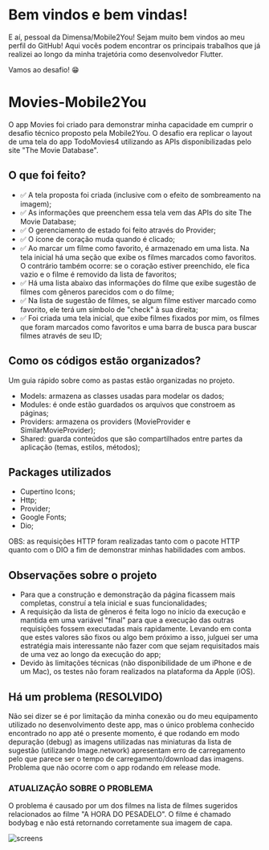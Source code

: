 
# Bem vindos e bem vindas!
E aí, pessoal da Dimensa/Mobile2You! Sejam muito bem vindos ao meu perfil do GitHub!
Aqui vocês podem encontrar os principais trabalhos que já realizei ao longo da minha trajetória como desenvolvedor Flutter.

Vamos ao desafio! 😁

# Movies-Mobile2You
O app Movies foi criado para demonstrar minha capacidade em cumprir o desafio técnico proposto pela Mobile2You. O desafio era replicar o layout de uma tela do app TodoMovies4 utilizando as APIs disponibilizadas pelo site "The Movie Database".

## O que foi feito?

- ✅ A tela proposta foi criada (inclusive com o efeito de sombreamento na imagem);
- ✅ As informações que preenchem essa tela vem das APIs do site The Movie Database;
- ✅ O gerenciamento de estado foi feito através do Provider;
- ✅ O ícone de coração muda quando é clicado; 
- ✅ Ao marcar um filme como favorito, é armazenado em uma lista. Na tela inicial há uma seção que exibe os filmes marcados como favoritos. 
    O contrário também ocorre: se o coração estiver preenchido, ele fica vazio e o filme é removido da lista de favoritos;
- ✅ Há uma lista abaixo das informações do filme que exibe sugestão de filmes com gêneros parecidos com o do filme;
- ✅ Na lista de sugestão de filmes, se algum filme estiver marcado como favorito, ele terá um símbolo de "check" à sua direita;
- ✅ Foi criada uma tela inicial, que exibe filmes fixados por mim, os filmes que foram marcados como favoritos e uma barra de busca para buscar
    filmes através de seu ID;

## Como os códigos estão organizados?
Um guia rápido sobre como as pastas estão organizadas no projeto.
 - Models: armazena as classes usadas para modelar os dados; 
 - Modules: é onde estão guardados os arquivos que constroem as páginas;
 - Providers: armazena os providers (MovieProvider e SimilarMovieProvider);
 - Shared: guarda conteúdos que são compartilhados entre partes da aplicação (temas, estilos, métodos);

## Packages utilizados
  - Cupertino Icons;
  - Http;
  - Provider;
  - Google Fonts;
  - Dio;
 
 OBS: as requisições HTTP foram realizadas tanto com o pacote HTTP quanto com o DIO a fim de demonstrar minhas habilidades com ambos.
 
 ## Observações sobre o projeto
 - Para que a construção e demonstração da página ficassem mais completas, construí a tela inicial e suas funcionalidades;
 - A requisição da lista de gêneros é feita logo no início da execução e mantida em uma variável "final" para que a execução das outras requisições fossem executadas mais rapidamente. Levando em conta que estes valores são fixos ou algo bem próximo a isso, julguei ser uma estratégia mais interessante não fazer com que sejam requisitados mais de uma vez ao longo da execução do app;
 - Devido às limitações técnicas (não disponibilidade de um iPhone e de um Mac), os testes não foram realizados na plataforma da Apple (iOS).

## Há um problema (RESOLVIDO) 
 Não sei dizer se é por limitação da minha conexão ou do meu equipamento utilizado no desenvolvimento deste app, mas o único problema conhecido encontrado no app até o presente momento, é que rodando em modo depuração (debug) as imagens utilizadas nas miniaturas da lista de sugestão (utilizando Image.network) apresentam erro de carregamento pelo que parece ser o tempo de carregamento/download das imagens. Problema que não ocorre com o app rodando em release mode.
 ### ATUALIZAÇÃO SOBRE O PROBLEMA
 O problema é causado por um dos filmes na lista de filmes sugeridos relacionados ao filme "A HORA DO PESADELO". O filme é chamado bodybag e não está retornando corretamente sua imagem de capa.
 
 ![screens](https://user-images.githubusercontent.com/84111045/161465312-547c7ce6-1db2-48bd-892c-a9ea197ae06a.png)


